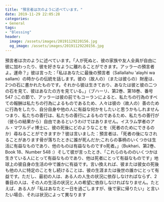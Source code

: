 ```yaml
---
title: "預言者は次のように述べています。"
date: 2019-11-29 22:05:28
categories:
- General
tags:
- "Blessing"
header:
  image: /assets/images/20191129220156.jpg
  og_image: /assets/images/20191129220156.jpg
---
```


預言者は次のように述べています。「人が死ぬと、彼の家族や友人全員が自由に彼に加わったり、彼を好きなように離れることができます。アッラーの預言者よ。運命？」彼は言った：「私はあなたに最後の預言者（Sallallahu &#39;alayhi wa sallam）の時からの伝統を話します。彼の（故人の）（または彼らの）財産は、2つの石に書かれたものです。それから彼は生きており、あなたは彼と彼の二つの石を見て、彼はあなたの方を見ている。」（ブハーリ、第2巻、第18巻、番号547 :)この節で、アッラーは彼の前でもコーランによると、私たちの行為のすべての報酬は私たちの行為によるものであるため、人々は彼の（故人の）善のために行為をしたり、自分自身や他の人に有益な何かをしたいと思うかもしれませんつまり、私たちの善行は、私たちの善行によるものであるため、私たちの善行が（彼らの結果から）自由であるというわけではありません。イスラム学者のアル・マワルディ博士に、彼の死後にどのようなことを（死者のためにできるのか）尋ねることができますか？彼は言いました：預言者は、「死者の後になされることがあります骨が落ちたときに誰が死んだか;これらの事柄のいくつかは生活に有益なものであり、他のものは有益なものですo死者。」（Bukhari、第2巻、Book 18、Number 548 :）そして彼が言ったとき、「これらのもののいくつかは生きている人にとって有益なものであり、他は死者にとって有益なものです」地球上の彼自身の生活の中で誰かに有益です。言い換えれば、彼または彼女の死後も他の人に特定のことをし続けることは、彼の生涯または後世の誰かにとって有益です。ただし、最初の人は、ある人の人生の状況に依存しなければならず、2番目の人は、その人の生活の状況と人の希望に依存しなければなりません。たとえば、ある人が「私はあなたと一日を過ごしますが、後で家に帰りたい」と言いたい場合、それは状況によって異なります
